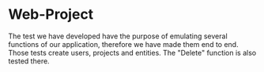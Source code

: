 # Web-Project
The test we have developed have the purpose of emulating several functions of our application, therefore we have made them end to end.
Those tests create users, projects and entities.
The "Delete" function is also tested there.
